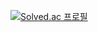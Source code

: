 [![Solved.ac
프로필](http://mazassumnida.wtf/api/v2/generate_badge?boj=jhchoy00)](https://solved.ac/jhchoy00)
